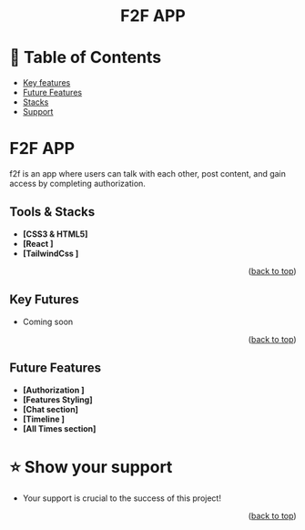 <div align="center">
  <h1><b> F2F APP </b></h1>
</div>

# 📗 Table of Contents
- [Key features](#key-futures)
- [Future Features](#future-features)
- [Stacks](#tools--stacks)
- [Support](#⭐️-show-your-support)

# F2F APP
f2f is an app where users can talk with each other, post content, and gain access by completing authorization.

## Tools & Stacks <a name="stacks"></a>
- **[CSS3 & HTML5]**
- **[React ]**
- **[TailwindCss ]**

<p align="right">(<a href="#📗-table-of-contents">back to top</a>)</p>

## Key Futures <a name="key-features"></a>
- Coming soon

<p align="right">(<a href="#📗-table-of-contents">back to top</a>)</p>

## Future Features <a name="future-keys"></a>
- **[Authorization ]**
- **[Features Styling]**
- **[Chat section]**
- **[Timeline ]**
- **[All Times section]**

# ⭐️ Show your support <a name="support"></a>
- Your support is crucial to the success of this project!

<p align="right">(<a href="#📗-table-of-contents">back to top</a>)</p>